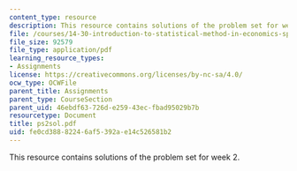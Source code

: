 ```yaml
---
content_type: resource
description: This resource contains solutions of the problem set for week 2.
file: /courses/14-30-introduction-to-statistical-method-in-economics-spring-2006/fe0cd38882246af5392ae14c526581b2_ps2sol.pdf
file_size: 92579
file_type: application/pdf
learning_resource_types:
- Assignments
license: https://creativecommons.org/licenses/by-nc-sa/4.0/
ocw_type: OCWFile
parent_title: Assignments
parent_type: CourseSection
parent_uid: 46ebdf63-726d-e259-43ec-fbad95029b7b
resourcetype: Document
title: ps2sol.pdf
uid: fe0cd388-8224-6af5-392a-e14c526581b2
---
```

This resource contains solutions of the problem set for week 2.